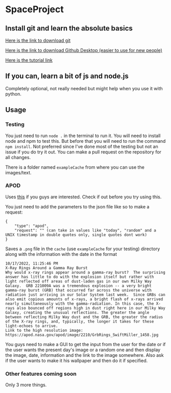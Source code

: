 # SpaceProject

## Install git and learn the absolute basics
[Here is the link to download git](https://git-scm.com/downloads)

[Here is the link to download Github Desktop (easier to use for new people)](https://desktop.github.com/)

[Here is the tutorial link](https://www.freecodecamp.org/news/how-to-use-basic-git-and-github-commands/)

## If you can, learn a bit of js and node.js

Completely optional, not really needed but might help when you use it with python.

## Usage

### Testing

You just need to run `node .` in the terminal to run it. You will need to install node and npm to test this. But before that you will need to run the command `npm install`. Not preferred since I've done most of the testing but not an issue if you do try it out. You can make a pull request on the repository for all changes.

There is a folder named `exampleCache` from where you can use the images/text.

### APOD
Uses [this](https://apod.nasa.gov/apod/astropix.html) if you guys are interested. Check if out before you try using this.

You just need to add the parameters to the json file like so to make a request:
```
{
    "type": "apod",
    "request": "" (can take in values like "today", "random" and a UNIX timestamp in double quotes only, single quotes dont work)
}
```
Saves a `.png` file in the `cache` (use `exampleCache` for your testing) directory along with the information with the date in the format
```
10/17/2022, 11:25:46 PM
X-Ray Rings Around a Gamma Ray Burst
Why would x-ray rings appear around a gamma-ray burst?  The surprising answer has little to do with the explosion itself but rather with light reflected off areas of dust-laden gas in our own Milky Way Galaxy.  GRB 221009A was a tremendous explosion -- a very bright gamma-ray burst (GRB) that occurred far across the universe with radiation just arriving in our Solar System last week.  Since GRBs can also emit copious amounts of x-rays, a bright flash of x-rays arrived nearly simultaneously with the gamma-radiation. In this case, the X-rays also bounced off regions high in dust right here in our Milky Way Galaxy, creating the unusual reflections. The greater the angle between reflecting Milky Way dust and the GRB, the greater the radius of the X-ray rings, and, typically, the longer it takes for these light-echoes to arrive.
Link to the high resolution image: https://apod.nasa.gov/apod/image/2210/GrbRings_SwiftMiller_1458.jpg
```
You guys need to make a GUI to get the input from the user for the date or if the user wants the present day's image or a random one and then display the image, date, information and the link to the image somewhere. Also ask if the user wants to make it his wallpaper and then do it if specified.

### Other features coming soon

Only 3 more things.
